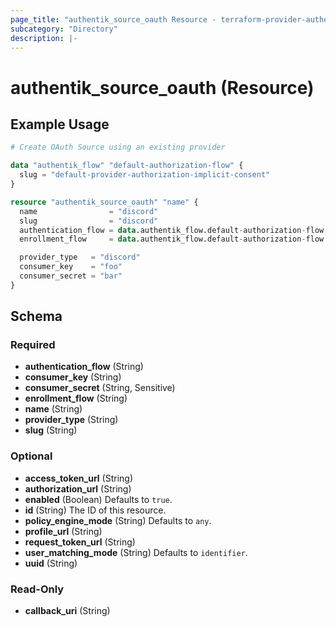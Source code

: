 ```yaml
---
page_title: "authentik_source_oauth Resource - terraform-provider-authentik"
subcategory: "Directory"
description: |-
---
```


# authentik_source_oauth (Resource)

## Example Usage

```terraform
# Create OAuth Source using an existing provider

data "authentik_flow" "default-authorization-flow" {
  slug = "default-provider-authorization-implicit-consent"
}

resource "authentik_source_oauth" "name" {
  name                = "discord"
  slug                = "discord"
  authentication_flow = data.authentik_flow.default-authorization-flow.id
  enrollment_flow     = data.authentik_flow.default-authorization-flow.id

  provider_type   = "discord"
  consumer_key    = "foo"
  consumer_secret = "bar"
}
```

<!-- schema generated by tfplugindocs -->
## Schema

### Required

- **authentication_flow** (String)
- **consumer_key** (String)
- **consumer_secret** (String, Sensitive)
- **enrollment_flow** (String)
- **name** (String)
- **provider_type** (String)
- **slug** (String)

### Optional

- **access_token_url** (String)
- **authorization_url** (String)
- **enabled** (Boolean) Defaults to `true`.
- **id** (String) The ID of this resource.
- **policy_engine_mode** (String) Defaults to `any`.
- **profile_url** (String)
- **request_token_url** (String)
- **user_matching_mode** (String) Defaults to `identifier`.
- **uuid** (String)

### Read-Only

- **callback_uri** (String)
